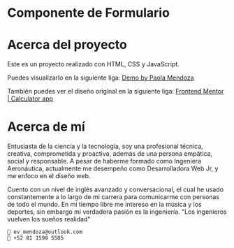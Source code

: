 <div>
    <h1>Componente de Formulario</h1>
</div>

# Acerca del proyecto

Este es un proyecto realizado con HTML, CSS y JavaScript.

Puedes visualizarlo en la siguiente liga:
[Demo by Paola Mendoza](https://componente-boton.netlify.app/)

También puedes ver el diseño original en la siguiente liga:
[Frontend Mentor | Calculator app](https://www.frontendmentor.io/challenges/calculator-app-9lteq5N29)

# Acerca de mí
Entusiasta de la ciencia y la tecnología, soy una profesional técnica, creativa, comprometida y proactiva, además de una persona empática, social y responsable. A pesar de haberme formado como Ingeniera Aeronáutica, actualmente me desempeño como Desarrolladora Web Jr, y me enfoco en el diseño web.

Cuento con un nivel de inglés avanzado y conversacional, el cual he usado constantemente a lo largo de mi carrera para comunicarme con personas de todo el mundo. En mi tiempo libre me intereso en la música y los deportes, sin embargo mi verdadera pasión es la ingeniería. "Los ingenieros vuelven los sueños realidad"

```
📩 ev_mendoza@outlook.com
📲 +52 81 1590 5585
```
